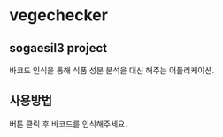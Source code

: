 # vegechecker
## sogaesil3 project
바코드 인식을 통해 식품 성분 분석을 대신 해주는 어플리케이션.

## 사용방법

버튼 클릭 후 바코드를 인식해주세요.
